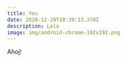 ```yaml
---
title: You
date: 2020-12-20T10:39:13.370Z
description: Lolo
image: img/android-chrome-192x192.png
---
```

Ahoj!